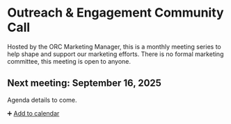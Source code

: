 # Outreach & Engagement Community Call

Hosted by the ORC Marketing Manager, this is a monthly meeting series to help shape and support our marketing efforts. There is no formal marketing committee, this meeting is open to anyone. 

## Next meeting: September 16, 2025

Agenda details to come. 

➕ [Add to calendar](https://calendar.google.com/calendar/event?action=TEMPLATE&tmeid=MWY2aXE5NzJydmd0czF1YzAwYXQyMDJqaGIgY183ZGI4ZTNmMTNjNGZhYzk4NDEwMzkxOGE5N2M3MDRiYjFkNjE5ZGEwZmRiNjZkMzNmMTc0Nzg0OWI2MDIwYWVhQGc&tmsrc=c_7db8e3f13c4fac984103918a97c704bb1d619da0fdb66d33f1747849b6020aea%40group.calendar.google.com)
